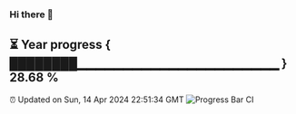 ### Hi there 👋
⏳ Year progress { ████████▁▁▁▁▁▁▁▁▁▁▁▁▁▁▁▁▁▁▁▁▁▁ } 28.68 %
---
⏰ Updated on Sun, 14 Apr 2024 22:51:34 GMT
![Progress Bar CI](https://github.com/Moyi321/Moyi321/workflows/Progress%20Bar%20CI/badge.svg)
